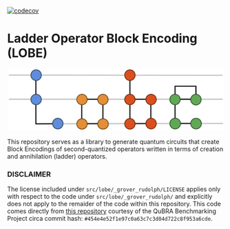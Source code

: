 [![codecov](https://codecov.io/gh/simonwa7/LOBE/graph/badge.svg?token=McN4Rsucu6)](https://codecov.io/gh/simonwa7/LOBE)

# Ladder Operator Block Encoding (LOBE)

<picture>
  <source srcset="LOBE-logo-dm.png" media="(prefers-color-scheme: dark)">
  <img src="LOBE-logo.png" alt="Theme-aware image">
</picture>

This repository serves as a library to generate quantum circuits that create Block Encodings of second-quantized operators written in terms of creation and annihilation (ladder) operators.

### DISCLAIMER

The license included under `src/lobe/_grover_rudolph/LICENSE` applies only with respect to the code under `src/lobe/_grover_rudolph/` and explicitly does not apply to the remaider of the code within this repository. This code comes directly from [this repository](https://github.com/qubrabench/grover-rudolph) courtesy of the QuBRA Benchmarking Project circa commit hash: `#454e4e52f1e97c0a63c7c3d04d722c8f953a6cde`. 
